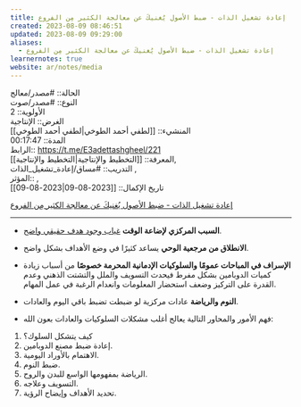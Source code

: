 ```yaml
---
title: إعادة تشغيل الذات - ضبط الأصول يُغنيكَ عن معالجة الكثير مِن الفروع
created: 2023-08-09 08:46:51
updated: 2023-08-09 09:29:00
aliases:
  - إعادة تشغيل الذات - ضبط الأصول يُغنيكَ عن معالجة الكثير مِن الفروع
learnernotes: true
website: ar/notes/media
---
```


الحالة:: #مصدر/معالج  
النوع:: #مصدر/صوت  
اﻷولوية:: 2  
الغرض:: الإنتاجية  
المنشيء:: [[لطفي أحمد الطوخي|لطفي أحمد الطوخي]]  
المدة:: 00:17:47  
الرابط:: <https://t.me/E3adettashgheel/221>  
المعرفة:: [[التخطيط واﻹنتاجية|التخطيط واﻹنتاجية]],  
التدريب:: #مساق/إعادة_تشغيل_الذات ,  
المؤثر:: ,  
تاريخ اﻹكمال:: [[2023-08-09|2023-08-09]]

[إعادة تشغيل الذات - ضبط الأصول يُغنيكَ عن معالجة الكثير مِن الفروع](https://t.me/E3adettashgheel/221)

---

- **السبب المركزي لإضاعة الوقت** <u>غياب وجود هدف حقيقي واضح</u>.

- **الانطلاق من مرجعية الوحي** يساعد كثيرًا في وضع الأهداف بشكل واضح.

- **الإسراف في المباحات عمومًا والسلوكيات الإدمانية المحرمة خصوصًا** من أسباب زيادة كميات الدوبامين بشكل مفرط فيحدث التسويف والملل والتشتت الذهني وعدم القدرة على التركيز وضعف استحضار المعلومات وانعدام الرغبة في عمل المهام.

- **النوم والرياضة** عادات مركزية لو ضبطت تضبط باقي اليوم والعادات.

- فهم الأمور والمحاور التالية يعالج أغلب مشكلات السلوكيات والعادات بعون الله:

 1. كيف يتشكل السلوك؟
 2. إعادة ضبط مصنع الدوبامين.
 3. الاهتمام بالأوراد اليومية.
 4. ضبط النوم.
 5. الرياضة بمفهومها الواسع للبدن والروح.
 6. التسويف وعلاجه.
 7. تحديد الأهداف وإيضاح الرؤية.
